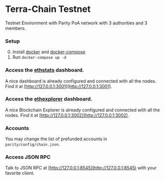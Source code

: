 # Terra-Chain Testnet

Testnet Environment with Parity PoA network with 3 authorities and 3 members.

### Setup

0. Install [docker](https://docs.docker.com/engine/installation/) and [docker-compose](https://docs.docker.com/compose/install/)
2. Run `docker-compose up -d`

### Access the [ethstats](https://github.com/cubedro/eth-netstats) dashboard.
A nice dashboard is already configured and connected with all the nodes.
Find it at [http://127.0.0.1:3001](http://127.0.0.1:3001).

### Access the [ethexplorer](http://github.com/carsenk/explorer) dashboard.
A nice Blockchain Explorer is already configured and connected with all the nodes.
Find it at [http://127.0.0.1:3002](http://127.0.0.1:3002).

### Accounts
You may change the list of prefunded accounts in `parity/config/chain.json`.

### Access JSON RPC
Talk to JSON RPC at [http://127.0.0.1:8545](http://127.0.0.1:8545) with your favorite client.
